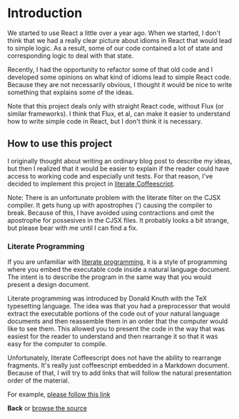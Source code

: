 # Introduction

We started to use React a little over a year ago.  When we
started, I don't think that we had a really clear picture about
idioms in React that would lead to simple logic.  As a result,
some of our code contained a lot of state and corresponding
logic to deal with that state.

Recently, I had the opportunity to refactor some of that old
code and I developed some opinions on what kind of idioms lead
to simple React code.  Because they are not necessarily obvious,
I thought it would be nice to write something that explains
some of the ideas.

Note that this project deals only with straight React code,
without Flux (or similar frameworks).  I think that Flux, et al,
can make it easier to understand how to write simple code
in React, but I don't think it is necessary.

## How to use this project

I originally thought about writing an ordinary blog post to
describe my ideas, but then I realized that it would be easier
to explain if the reader could have access to working code
and especially unit tests.  For that reason, I've decided to
implement this project in
[literate Coffeescript](http://coffeescript.org/#literate).

Note: There is an unfortunate problem with the literate
filter on the CJSX compiler.  It gets hung up with
apostrophes (') causing the compiler to break.  Because of
this, I have avoided using contractions and omit the
apostrophe for possesives in the CJSX files.  It probably looks a bit
strange, but please bear with me until I can find a fix.

### Literate Programming

If you are unfamiliar with
[literate programming](https://en.wikipedia.org/wiki/Literate_programming),
it is a style of programming where you embed the executable
code inside a natural language document.  The intent is to describe
the program in the same way that you would present a design
document.

Literate programming was introduced by Donald Knuth with the
TeX typesetting language.  The idea was that you had a preprocessor
that would extract the executable portions of the code out
of your natural language documents and then reassemble them
in an order that the computer would like to see them.  This
allowed you to present the code in the way that was easiest
for the reader to understand and then rearrange it so that it
was easy for the computer to compile.

Unfortunately, literate Coffeescript does not have the ability
to rearrange fragments.  It's really just coffeescript embedded
in a Markdown document.  Because of that, I will try to add links
that will follow the natural presentation order of the material.

For example, [please follow this link](literate-example.md)

**Back** or [browse the source](todo.litcoffee)
